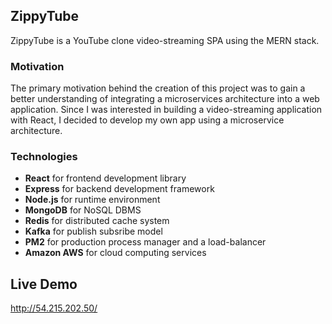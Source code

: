 ## ZippyTube
ZippyTube is a YouTube clone video-streaming SPA using the MERN stack.

### Motivation
The primary motivation behind the creation of this project was to gain a better understanding of integrating a microservices architecture into a web application. Since I was interested in building a video-streaming application with React, I decided to develop my own app using a microservice architecture.
### Technologies
* <strong>React</strong> for frontend development library
* <strong>Express</strong> for backend development framework
* <strong>Node.js</strong> for runtime environment
* <strong>MongoDB</strong> for NoSQL DBMS
* <strong>Redis</strong> for distributed cache system
* <strong>Kafka</strong> for publish subsribe model
* <strong>PM2</strong> for production process manager and a load-balancer
* <strong>Amazon AWS</strong> for cloud computing services

 
## Live Demo
http://54.215.202.50/

